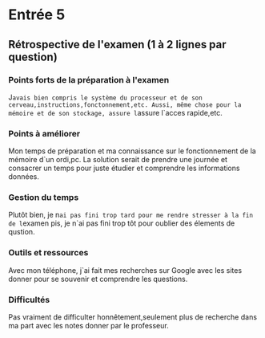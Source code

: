 # Entrée 5
## Rétrospective de l'examen (1 à 2 lignes par question)

### Points forts de la préparation à l'examen
J`avais bien compris le système du processeur et de son cerveau,instructions,fonctonnement,etc. Aussi, même chose pour la mémoire
et de son stockage, assure l`assure l`acces rapide,etc.

### Points à améliorer
Mon temps de préparation et ma connaissance sur le fonctionnement de la mémoire d`un ordi,pc. La solution serait de prendre une journée
et consacrer un temps pour juste étudier et comprendre les informations données.

### Gestion du temps
Plutôt bien, je n`ai pas fini trop tard pour me rendre stresser à la fin de l`examen pis, je n`ai pas fini trop tôt pour oublier des élements de qustion.


### Outils et ressources
Avec mon téléphone, j`ai fait mes recherches sur Google avec les sites donner pour se souvenir et comprendre les questions.

### Difficultés
Pas vraiment de difficulter honnêtement,seulement plus de recherche dans ma part avec les notes donner par le professeur.

